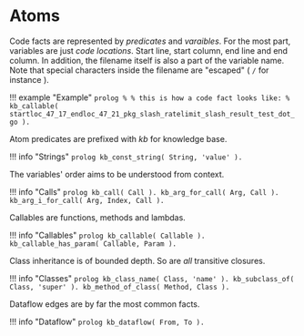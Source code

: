 # Atoms

Code facts are represented by *predicates* and *varaibles*.
For the most part, variables are just *code locations*.
Start line, start column, end line and end column.
In addition, the filename itself is also a part of the variable name.
Note that special characters inside the filename are "escaped" ( `/` for instance ).

!!! example "Example"
    ```prolog
    %
    % this is how a code fact looks like:
    %
    kb_callable( startloc_47_17_endloc_47_21_pkg_slash_ratelimit_slash_result_test_dot_go ).
    ```

Atom predicates are prefixed with *kb* for knowledge base.

!!! info "Strings"
    ```prolog
    kb_const_string( String, 'value' ).
    ```

The variables' order aims to be understood from context.

!!! info "Calls"
    ```prolog
    kb_call( Call ).
    kb_arg_for_call( Arg, Call ).
    kb_arg_i_for_call( Arg, Index, Call ).
    ```

Callables are functions, methods and lambdas.

!!! info "Callables"
    ```prolog
    kb_callable( Callable ).
    kb_callable_has_param( Callable, Param ).
    ```

Class inheritance is of bounded depth. So are *all* transitive closures.

!!! info "Classes"
    ```prolog
    kb_class_name( Class, 'name' ).
    kb_subclass_of( Class, 'super' ).
    kb_method_of_class( Method, Class ).
    ```

Dataflow edges are by far the most common facts.

!!! info "Dataflow"
    ```prolog
    kb_dataflow( From, To ).
    ```
